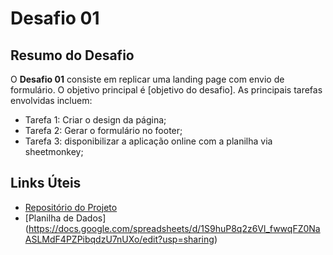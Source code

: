 # Desafio 01

## Resumo do Desafio

O **Desafio 01** consiste em replicar uma landing page com envio de formulário. O objetivo principal é [objetivo do desafio]. As principais tarefas envolvidas incluem:

- Tarefa 1: Criar o design da página;
- Tarefa 2: Gerar o formulário no footer;
- Tarefa 3: disponibilizar a aplicação online com a planilha via sheetmonkey;

## Links Úteis

- [Repositório do Projeto](https://desafio001dnc.netlify.app/)
- [Planilha de Dados] (https://docs.google.com/spreadsheets/d/1S9huP8q2z6Vl_fwwqFZ0NaASLMdF4PZPibqdzU7nUXo/edit?usp=sharing)
